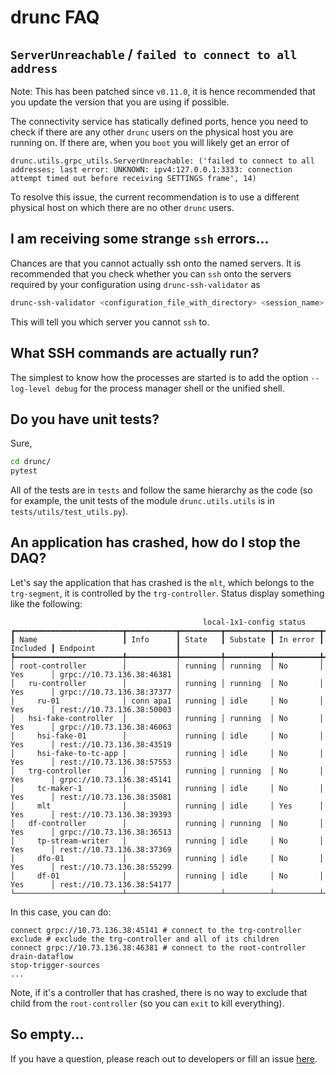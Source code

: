 # drunc FAQ

## `ServerUnreachable` / `failed to connect to all address`
Note: This has been patched since `v0.11.0`, it is hence recommended that you update the version that you are using if possible.

The connectivity service has statically defined ports, hence you need to check if there are any other `drunc` users on the physical host you are running on. If there are, when you `boot` you will likely get an error of
```
drunc.utils.grpc_utils.ServerUnreachable: ('failed to connect to all addresses; last error: UNKNOWN: ipv4:127.0.0.1:3333: connection attempt timed out before receiving SETTINGS frame', 14)
```
To resolve this issue, the current recommendation is to use a different physical host on which there are no other `drunc` users.

## I am receiving some strange `ssh` errors...
Chances are that you cannot actually ssh onto the named servers. It is recommended that you check whether you can `ssh` onto the servers required by your configuration using `drunc-ssh-validator` as
```bash
drunc-ssh-validator <configuration_file_with_directory> <session_name>
```
This will tell you which server you cannot `ssh` to.

## What SSH commands are actually run?
The simplest to know how the processes are started is to add the option `--log-level debug` for the process manager shell or the unified shell.

## Do you have unit tests?
Sure,
```bash
cd drunc/
pytest
```
All of the tests are in `tests` and follow the same hierarchy as the code (so for example, the unit tests of the module `drunc.utils.utils` is in `tests/utils/test_utils.py`).

## An application has crashed, how do I stop the DAQ?
Let's say the application that has crashed is the `mlt`, which belongs to the `trg-segment`, it is controlled by the `trg-controller`. Status display something like the following:
```
                                           local-1x1-config status
┏━━━━━━━━━━━━━━━━━━━━━━━━┳━━━━━━━━━━━┳━━━━━━━━━┳━━━━━━━━━━┳━━━━━━━━━━┳━━━━━━━━━━┳━━━━━━━━━━━━━━━━━━━━━━━━━━━┓
┃ Name                   ┃ Info      ┃ State   ┃ Substate ┃ In error ┃ Included ┃ Endpoint                  ┃
┡━━━━━━━━━━━━━━━━━━━━━━━━╇━━━━━━━━━━━╇━━━━━━━━━╇━━━━━━━━━━╇━━━━━━━━━━╇━━━━━━━━━━╇━━━━━━━━━━━━━━━━━━━━━━━━━━━┩
│ root-controller        │           │ running │ running  │ No       │ Yes      │ grpc://10.73.136.38:46381 │
│   ru-controller        │           │ running │ running  │ No       │ Yes      │ grpc://10.73.136.38:37377 │
│     ru-01              │ conn apa1 │ running │ idle     │ No       │ Yes      │ rest://10.73.136.38:50003 │
│   hsi-fake-controller  │           │ running │ running  │ No       │ Yes      │ grpc://10.73.136.38:46063 │
│     hsi-fake-01        │           │ running │ idle     │ No       │ Yes      │ rest://10.73.136.38:43519 │
│     hsi-fake-to-tc-app │           │ running │ idle     │ No       │ Yes      │ rest://10.73.136.38:57553 │
│   trg-controller       │           │ running │ running  │ No       │ Yes      │ grpc://10.73.136.38:45141 │
│     tc-maker-1         │           │ running │ idle     │ No       │ Yes      │ rest://10.73.136.38:35081 │
│     mlt                │           │ running │ idle     │ Yes      │ Yes      │ rest://10.73.136.38:39393 │
│   df-controller        │           │ running │ running  │ No       │ Yes      │ grpc://10.73.136.38:36513 │
│     tp-stream-writer   │           │ running │ idle     │ No       │ Yes      │ rest://10.73.136.38:37369 │
│     dfo-01             │           │ running │ idle     │ No       │ Yes      │ rest://10.73.136.38:55299 │
│     df-01              │           │ running │ idle     │ No       │ Yes      │ rest://10.73.136.38:54177 │
└────────────────────────┴───────────┴─────────┴──────────┴──────────┴──────────┴───────────────────────────┘
```
In this case, you can do:
```
connect grpc://10.73.136.38:45141 # connect to the trg-controller
exclude # exclude the trg-controller and all of its children
connect grpc://10.73.136.38:46381 # connect to the root-controller
drain-dataflow
stop-trigger-sources
...
```

Note, if it's a controller that has crashed, there is no way to exclude that child from the `root-controller` (so you can `exit` to kill everything).

## So empty...
If you have a question, please reach out to developers or fill an issue [here](https://github.com/DUNE-DAQ/drunc/issues).

